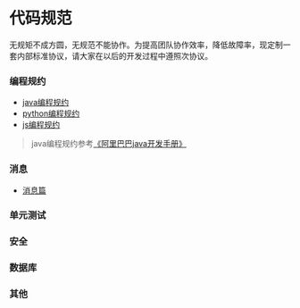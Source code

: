 # 代码规范

  无规矩不成方圆，无规范不能协作。为提高团队协作效率，降低故障率，现定制一套内部标准协议，请大家在以后的开发过程中遵照次协议。

### 编程规约

* [java编程规约](https://github.com/EDITeam/standardization.lighthouse/blob/master/%E5%BC%80%E5%8F%91%E8%A7%84%E7%BA%A6/java%E7%BC%96%E7%A8%8B%E8%A7%84%E7%BA%A6.md) 
* [python编程规约](https://github.com/EDITeam/standardization.lighthouse/blob/master/%E5%BC%80%E5%8F%91%E8%A7%84%E7%BA%A6/python%E7%BC%96%E7%A8%8B%E8%A7%84%E7%BA%A6.md) 
* [js编程规约](https://github.com/EDITeam/standardization.lighthouse/blob/master/%E5%BC%80%E5%8F%91%E8%A7%84%E7%BA%A6/js%E7%BC%96%E7%A8%8B%E8%A7%84%E7%BA%A6.md)

>java编程规约参考[《阿里巴巴java开发手册》](https://github.com/alibaba/p3c/blob/master/%E9%98%BF%E9%87%8C%E5%B7%B4%E5%B7%B4Java%E5%BC%80%E5%8F%91%E6%89%8B%E5%86%8C%EF%BC%88%E8%AF%A6%E5%B0%BD%E7%89%88%EF%BC%89.pdf)

### 消息

* [消息篇](https://github.com/EDITeam/standardization.lighthouse/blob/master/%E5%BC%80%E5%8F%91%E8%A7%84%E7%BA%A6/%E6%B6%88%E6%81%AF%E7%AF%87.md)

### 单元测试

### 安全

### 数据库

### 其他



